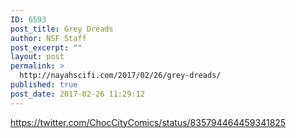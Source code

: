 ```yaml
---
ID: 6593
post_title: Grey Dreads
author: NSF Staff
post_excerpt: ""
layout: post
permalink: >
  http://nayahscifi.com/2017/02/26/grey-dreads/
published: true
post_date: 2017-02-26 11:29:12
---
```

https://twitter.com/ChocCityComics/status/835794464459341825

&nbsp;